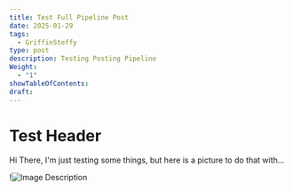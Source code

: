 ```yaml
---
title: Test Full Pipeline Post
date: 2025-01-29
tags:
  - GriffinSteffy
type: post
description: Testing Posting Pipeline
Weight:
  - "1"
showTableOfContents: 
draft:
---
```

# Test Header
Hi There, I'm just testing some things, but here is a picture to do that with...

!![Image Description](/images/new%20hampshire%20red.png)